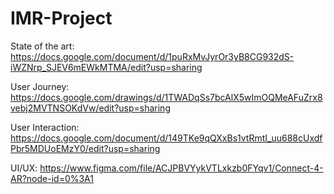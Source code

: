 # IMR-Project

State of the art: https://docs.google.com/document/d/1puRxMvJyrOr3yB8CG932dS-iWZNrp_SJEV6mEWkMTMA/edit?usp=sharing

User Journey: https://docs.google.com/drawings/d/1TWADqSs7bcAlX5wImOQMeAFuZrx8vebj2MVTNSOKdVw/edit?usp=sharing

User Interaction: https://docs.google.com/document/d/149TKe9qQXxBs1vtRmtI_uu688cUxdfPbr5MDUoEMzY0/edit?usp=sharing

UI/UX: https://www.figma.com/file/ACJPBVYykVTLxkzb0FYqv1/Connect-4-AR?node-id=0%3A1
